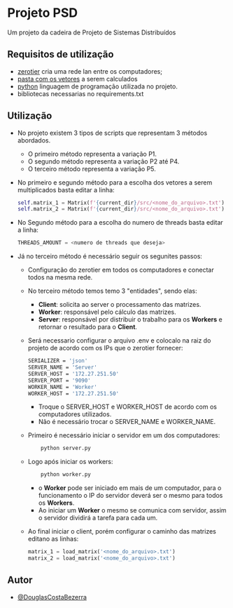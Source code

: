 
# Projeto PSD

Um projeto da cadeira de Projeto de Sistemas Distribuídos


## Requisitos de utilização

- [zerotier](https://www.zerotier.com/) cria uma rede lan entre os computadores;
- [pasta com os vetores](https://drive.google.com/drive/folders/1l1-ILjj8zMn4NTJPH1ZeZO93k_1jfqpm?usp=sharing) a serem calculados
- [python](https://www.python.org/) linguagem de programação utilizada no projeto.
- bibliotecas necessarias no requirements.txt
## Utilização
- No projeto existem 3 tipos de scripts que representam 3 métodos abordados.
    - O primeiro método representa a variação P1.
    - O segundo método representa a variação P2 até P4.
    - O terceiro método representa a variação P5.

- No primeiro e segundo método para a escolha dos vetores a serem multiplicados basta editar a linha:

    ```python
    self.matrix_1 = Matrix(f'{current_dir}/src/<nome_do_arquivo>.txt')
    self.matrix_2 = Matrix(f'{current_dir}/src/<nome_do_arquivo>.txt')
    ```

- No Segundo método para a escolha do numero de threads basta editar a linha:
    ```python 
    THREADS_AMOUNT = <numero de threads que deseja>
    ```

- Já no terceiro método é necessário seguir os segunites passos:
    - Configuração do zerotier em todos os computadores e conectar todos na mesma rede.
    - No terceiro método temos temo 3 "entidades", sendo elas:
        - **Client**: solicita ao server o processamento das matrizes.
        - **Worker**: responsável pelo cálculo das matrizes.
        - **Server**: responsável por distribuir o trabalho para os **Workers** e retornar o resultado para o **Client**.

    - Será necessario configurar o arquivo .env e colocalo na raiz do projeto de acordo com os IPs que o zerotier fornecer:
        ```bash 
        SERIALIZER = 'json'
        SERVER_NAME = 'Server'
        SERVER_HOST = '172.27.251.50'
        SERVER_PORT = '9090'
        WORKER_NAME = 'Worker'
        WORKER_HOST = '172.27.251.50'
        ```
        - Troque o SERVER_HOST e WORKER_HOST de acordo com os computadores utilizados.
        - Não é necessário trocar o SERVER_NAME e WORKER_NAME.


    - Primeiro é necessário iniciar o servidor em um dos computadores:
        ```bash 
            python server.py
        ```
    
    - Logo após iniciar os workers:
        ```bash 
            python worker.py
        ```
        - o **Worker** pode ser iniciado em mais de um computador, para o funcionamento o IP do servidor deverá ser o mesmo para todos os **Workers**.
        - Ao iniciar um **Worker** o mesmo se comunica com servidor, assim o servidor dividirá a tarefa para cada um.

    - Ao final iniciar o client, porém configurar o caminho das matrizes editano as linhas:
        ```python 
        matrix_1 = load_matrix('<nome_do_arquivo>.txt')
        matrix_2 = load_matrix('<nome_do_arquivo>.txt')

        ```

    

## Autor

- [@DouglasCostaBezerra](https://github.com/selfDoga1)

